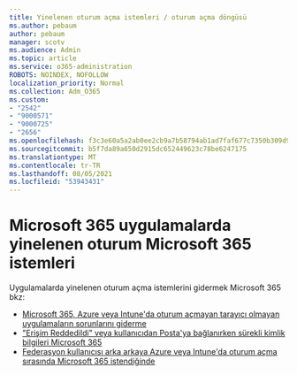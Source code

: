 ```yaml
---
title: Yinelenen oturum açma istemleri / oturum açma döngüsü
ms.author: pebaum
author: pebaum
manager: scotv
ms.audience: Admin
ms.topic: article
ms.service: o365-administration
ROBOTS: NOINDEX, NOFOLLOW
localization_priority: Normal
ms.collection: Adm_O365
ms.custom:
- "2542"
- "9000571"
- "9000725"
- "2656"
ms.openlocfilehash: f3c3e60a5a2ab0ee2cb9a7b58794ab1ad7faf677c7350b309d968a282db43772
ms.sourcegitcommit: b5f7da89a650d2915dc652449623c78be6247175
ms.translationtype: MT
ms.contentlocale: tr-TR
ms.lasthandoff: 08/05/2021
ms.locfileid: "53943431"
---
```

# <a name="repeated-sign-in-prompts-in-microsoft-365-apps"></a>Microsoft 365 uygulamalarda yinelenen oturum Microsoft 365 istemleri

Uygulamalarda yinelenen oturum açma istemlerini gidermek Microsoft 365 bkz:

- [Microsoft 365, Azure veya Intune'da oturum açmayan tarayıcı olmayan uygulamaların sorunlarını giderme](https://support.office.com/article/how-to-troubleshoot-non-browser-apps-that-can-t-sign-in-to-office-365-azure-or-intune-3ba1b268-66f6-462c-b0e5-070f5c2603c1)
- ["Erişim Reddedildi" veya kullanıcıdan Posta'ya bağlanırken sürekli kimlik bilgileri Microsoft 365](https://docs.microsoft.com/office365/troubleshoot/security/access-denied-when-connect-to-office-365)
- [Federasyon kullanıcısı arka arkaya Azure veya Intune'da oturum açma sırasında Microsoft 365 istendiğinde](https://docs.microsoft.com/office365/troubleshoot/authentication/federated-user-repeatedly-prompted-for-credentials)

